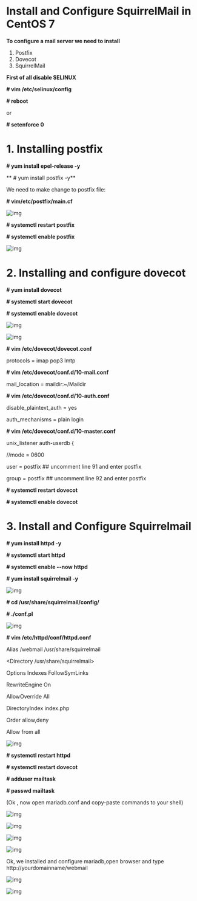 # Install and Configure SquirrelMail in CentOS 7

**To configure a mail server we need to install**
1. Postfix
2. Dovecot
3. SquirrelMail 


**First of all disable SELINUX**

**# vim /etc/selinux/config**

**# reboot**

or 

**# setenforce 0**

# 1. Installing postfix 

**# yum install epel-release -y**

** # yum install postfix -y**

We need to make change to postfix file: 

**# vim/etc/postfix/main.cf**

![img](img/mailserver11.png)

**# systemctl restart postfix**

**# systemctl enable postfix**

![img](img/mailserver9.png)


# 2. Installing and configure dovecot 

**# yum install dovecot**

**# systemctl start dovecot**

**# systemctl enable dovecot**

![img](img/mailserver1.png)

![img](img/mailserver12.png)


**# vim /etc/dovecot/dovecot.conf**

protocols = imap pop3 lmtp

**# vim /etc/dovecot/conf.d/10-mail.conf**

mail_location = maildir:~/Maildir

**# vim /etc/dovecot/conf.d/10-auth.conf**

disable_plaintext_auth = yes

auth_mechanisms = plain login

**# vim /etc/dovecot/conf.d/10-master.conf**

unix_listener auth-userdb {

//mode = 0600

user = postfix ## uncomment line 91 and enter postfix

group = postfix ## uncomment line 92 and enter postfix

**# systemctl restart dovecot**

**# systemctl enable dovecot**

# 3. Install and Configure Squirrelmail

**# yum install httpd -y**

**# systemctl start httpd**

**# systemctl enable --now httpd**

**# yum install squirrelmail -y**

![img](img/mailserver6.png)

**# cd /usr/share/squirrelmail/config/**

**# ./conf.pl**

![img](img/mailserver13.png)

**# vim /etc/httpd/conf/httpd.conf**

Alias /webmail /usr/share/squirrelmail

<Directory /usr/share/squirrelmail>

Options Indexes FollowSymLinks

RewriteEngine On

AllowOverride All

DirectoryIndex index.php

Order allow,deny

Allow from all

</Directory> 



![img](img/mailserver14.png)

**# systemctl restart httpd**

**# systemctl restart dovecot**

**# adduser mailtask**

**# passwd mailtask**

(Ok , now open mariadb.conf and copy-paste commands to your shell) 

![img](img/mailserver2.png)

![img](img/mailserver3.png)

![img](img/mailserver4.png)

![img](img/mailserver7.png)


Ok, we installed and configure mariadb,open browser and type http://yourdomainname/webmail

![img](img/mailserver8.png)

![img](img/mailserver10.png)



